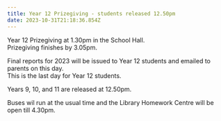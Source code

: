 ```yaml
---
title: Year 12 Prizegiving - students released 12.50pm
date: 2023-10-31T21:18:36.854Z
---
```

Year 12 Prizegiving at 1.30pm in the School Hall.  
Prizegiving finishes by 3.05pm.

Final reports for 2023 will be issued to Year 12 students and emailed to parents on this day.  
This is the last day for Year 12 students. 

Years 9, 10, and 11 are released at 12.50pm. 


Buses wil run at the usual time and the Library Homework Centre will be open till 4.30pm.